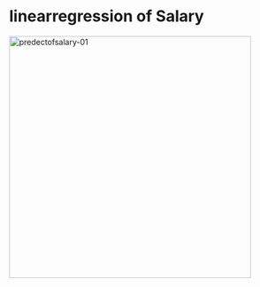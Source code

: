 # linearregression of Salary


<img width="437" alt="predectofsalary-01" src="https://user-images.githubusercontent.com/99666586/222337778-b0fe7d74-e75d-43fd-8f9a-b8ae9889c7ec.png">
